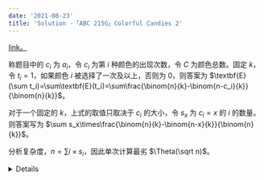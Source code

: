 ```yaml
---
date: '2021-08-23'
title: 'Solution -「ABC 215G」Colorful Candies 2'
---
```


[link。](https://atcoder.jp/contests/abc215/tasks/abc215_g)

称题目中的 $c_i$ 为 $a_i$，令 $c_i$ 为第 $i$ 种颜色的出现次数，令 $C$ 为颜色总数。固定 $k$，令 $t_i=1$，如果颜色 $i$ 被选择了一次及以上，否则为 $0$，则答案为 $\textbf{E}(\sum t_i)=\sum\textbf{E}(t_i)=\sum\frac{\binom{n}{k}-\binom{n-c_i}{k}}{\binom{n}{k}}$。

对于一个固定的 $k$，上式的取值只取决于 $c_i$ 的大小，令 $s_x$ 为 $c_i=x$ 的 $i$ 的数量。则答案写为 $\sum s_x\times\frac{\binom{n}{k}-\binom{n-x}{k}}{\binom{n}{k}}$。

分析复杂度，$n=\sum i\times s_i$，因此单次计算最劣 $\Theta(\sqrt n)$。

<details>

```cpp
#include <bits/stdc++.h>

#include <atcoder/modint>
using mint = atcoder::modint998244353;
mint fac[50100], ifac[50100];
void preComb(int n) {
  fac[0] = ifac[0] = mint::raw(1);
  for (int i = 1; i <= n; ++i) fac[i] = fac[i - 1] * i;
  ifac[n] = fac[n].inv();
  for (int i = n - 1; i; --i) ifac[i] = ifac[i + 1] * (i + 1);
}
mint C(int n, int k) {
  if (n < k) return 0;
  return fac[n] * ifac[n - k] * ifac[k];
}
int c[50100], s[50100], n, a[50100];
signed main() {
  std::ios_base::sync_with_stdio(false);
  std::cin.tie(nullptr), std::cout.tie(nullptr);
  std::cin >> n;
  preComb(n);
  for (int i = 1; i <= n; ++i) std::cin >> a[i];
  std::vector<int> pri(a + 1, a + n + 1);
  std::sort(pri.begin(), pri.end());
  pri.erase(std::unique(pri.begin(), pri.end()), pri.end());
  int C = static_cast<int>(pri.size());
  for (int i = 1; i <= n; ++i)
    a[i] = std::lower_bound(pri.begin(), pri.end(), a[i]) - pri.begin() + 1;
  for (int i = 1; i <= n; ++i) ++c[a[i]];
  for (int i = 1; i <= C; ++i) ++s[c[i]];
  std::vector<int> vec;
  for (int i = 1; i <= n; ++i) {
    if (s[i]) vec.emplace_back(i);
  }
  for (int k = 1; k <= n; ++k) {
    mint res = 0;
    for (int x : vec) res += s[x] * (::C(n, k) - ::C(n - x, k));
    res *= ::C(n, k).inv();
    std::cout << res.val() << '\n';
  }
  return 0;
}
```

</details>
